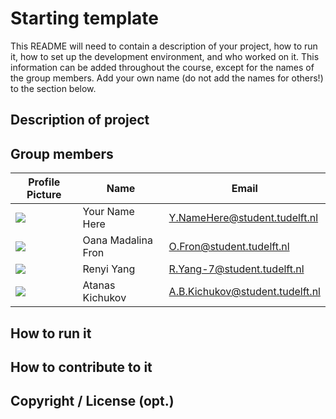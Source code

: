 # Starting template

This README will need to contain a description of your project, how to run it, how to set up the development environment, and who worked on it.
This information can be added throughout the course, except for the names of the group members.
Add your own name (do not add the names for others!) to the section below.

## Description of project

## Group members

| Profile Picture | Name | Email |
|---|---|---|
| ![](https://eu.ui-avatars.com/api/?name=OOPP&length=4&size=50&color=DDD&background=777&font-size=0.325) | Your Name Here | Y.NameHere@student.tudelft.nl |
| ![](https://secure.gravatar.com/avatar/3ef09295a2ed9695434a2a343cb60fb2?s=50&d=identicon) | Oana Madalina Fron | O.Fron@student.tudelft.nl |
| ![](https://secure.gravatar.com/avatar/d5227848b6b143ffb139aaf6a2403927?s=50&d=identicon) | Renyi Yang | R.Yang-7@student.tudelft.nl |
| ![](https://secure.gravatar.com/avatar/d896c8cf99a712914da3003bda432393?s=50&d=identicon) | Atanas Kichukov | A.B.Kichukov@student.tudelft.nl |
<!-- Instructions (remove once assignment has been completed -->
<!-- - Add (only!) your own name to the table above (use Markdown formatting) -->
<!-- - Mention your *student* email address -->
<!-- - Preferably add a recognizable photo, otherwise add your GitLab photo -->
<!-- - (please make sure the photos have the same size) --> 

## How to run it

## How to contribute to it

## Copyright / License (opt.)
